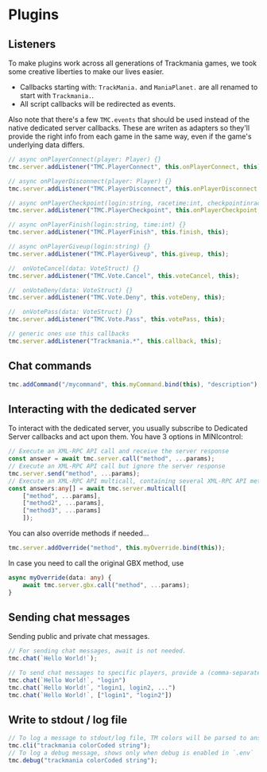 # Plugins

## Listeners

To make plugins work across all generations of Trackmania games, we took some creative liberties to make our lives easier.

* Callbacks starting with: `TrackMania.` and  `ManiaPlanet.` are all renamed to start with `Trackmania.`.
* All script callbacks will be redirected as events.

Also note that there's a few `TMC.events` that should be used instead of the native dedicated server callbacks.
These are writen as adapters so they'll provide the right info from each game in the same way,
even if the game's underlying data differs.

```ts
// async onPlayerConnect(player: Player) {}
tmc.server.addListener("TMC.PlayerConnect", this.onPlayerConnect, this)

// async onPlayerDisconnect(player: Player) {}
tmc.server.addListener("TMC.PlayerDisconnect", this.onPlayerDisconnect, this)

// async onPlayerCheckpoint(login:string, racetime:int, checkpointinrace:int) {}
tmc.server.addListener("TMC.PlayerCheckpoint", this.onPlayerCheckpoint, this);

// async onPlayerFinish(login:string, time:int) {}
tmc.server.addListener("TMC.PlayerFinish", this.finish, this);

// async onPlayerGiveup(login:string) {}
tmc.server.addListener("TMC.PlayerGiveup", this.giveup, this);

//  onVoteCancel(data: VoteStruct) {}
tmc.server.addListener("TMC.Vote.Cancel", this.voteCancel, this);

//  onVoteDeny(data: VoteStruct) {}
tmc.server.addListener("TMC.Vote.Deny", this.voteDeny, this);

//  onVotePass(data: VoteStruct) {}
tmc.server.addListener("TMC.Vote.Pass", this.votePass, this);

// generic ones use this callbacks
tmc.server.addListener("Trackmania.*", this.callback, this);
```

## Chat commands

```ts
tmc.addCommand("/mycommand", this.myCommand.bind(this), "description");
```

## Interacting with the dedicated server

To interact with the dedicated server, you usually subscribe to Dedicated Server callbacks and act upon them.
You have 3 options in MINIcontrol:

```ts
// Execute an XML-RPC API call and receive the server response
const answer = await tmc.server.call("method", ...params);
// Execute an XML-RPC API call but ignore the server response
tmc.server.send("method", ...params);
// Execute an XML-RPC API multicall, containing several XML-RPC API methods
const answers:any[] = await tmc.server.multicall([
    ["method", ...params],
    ["method2", ...params],
    ["method3", ...params]
    ]);
```

You can also override methods if needed...

```ts
tmc.server.addOverride("method", this.myOverride.bind(this));
```

In case you need to call the original GBX method, use

```ts
async myOverride(data: any) {
    await tmc.server.gbx.call("method", ...params);
}
```

## Sending chat messages

Sending public and private chat messages.

```ts
// For sending chat messages, await is not needed.
tmc.chat(`Hello World!`);

// To send chat messages to specific players, provide a (comma-separated list or array of) login(s) as second parameter
tmc.chat(`Hello World!`, "login")
tmc.chat(`Hello World!`, "login1, login2, ...")
tmc.chat(`Hello World!`, ["login1", "login2"])
```

## Write to stdout / log file

```ts
// To log a message to stdout/log file, TM colors will be parsed to ansi sequences
tmc.cli("trackmania colorCoded string");
// To log a debug message, shows only when debug is enabled in `.env`
tmc.debug("trackmania colorCoded string");
```
